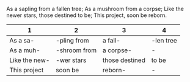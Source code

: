 As a sapling from a fallen tree;
As a mushroom from a corpse;
Like the newer stars, those destined to be;
This project, soon be reborn.


| 1             | 2            | 3              | 4         |
| ------------- | ------------ | -------------- | --------- |
| As a sa-      | -pling from  | a fall-        | -len tree |
| As a muh-     | -shroom from | a corpse-      | -         |
| Like the new- | -wer stars   | those destined | to be     |
| This project  | soon be      | reborn-        | -         |
